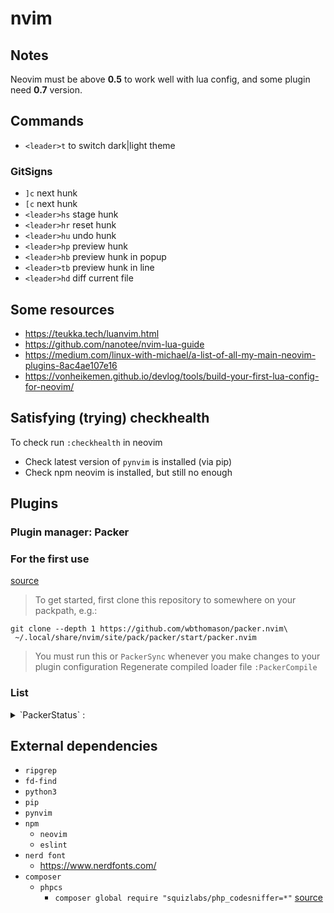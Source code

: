 # nvim

## Notes
Neovim must be above **0.5** to work well with lua config,
and some plugin need **0.7** version.

## Commands

- `<leader>t` to switch dark|light theme

### GitSigns

- `]c` next hunk
- `[c` next hunk
- `<leader>hs` stage hunk
- `<leader>hr` reset hunk
- `<leader>hu` undo hunk
- `<leader>hp` preview hunk
- `<leader>hb` preview hunk in popup
- `<leader>tb` preview hunk in line
- `<leader>hd` diff current file

## Some resources
- https://teukka.tech/luanvim.html
- https://github.com/nanotee/nvim-lua-guide
- https://medium.com/linux-with-michael/a-list-of-all-my-main-neovim-plugins-8ac4ae107e16
- https://vonheikemen.github.io/devlog/tools/build-your-first-lua-config-for-neovim/

## Satisfying (trying) checkhealth
To check run `:checkhealth` in neovim
- Check latest version of `pynvim` is installed (via pip)
- Check npm neovim is installed, but still no enough

## Plugins
### Plugin manager: Packer
### For the first use
[source](https://github.com/wbthomason/packer.nvim#quickstart)


> To get started, first clone this repository to somewhere on your packpath, e.g.:
```shell
git clone --depth 1 https://github.com/wbthomason/packer.nvim\
 ~/.local/share/nvim/site/pack/packer/start/packer.nvim
```
> You must run this or `PackerSync` whenever you make changes to your plugin configuration
> Regenerate compiled loader file
> `:PackerCompile`

### List

<details>
 <summary>`PackerStatus` :</summary>

- LuaSnip
  - Some useful inspiration for snippets: https://github.com/rafamadriz/friendly-snippets
- goyo.vim
- onedark.nvim
- feline.nvim
- PHP_CodeSniffer
- cmp-buffer
- cmp-nvim-lsp
- cmp-path
- cmp_luasnip
- eslint
- gitsigns.nvim
- indent-blankline.nvim
- lspkind.nvim
- lspsaga.nvim
- mason-lspconfig.nvim
- mason.nvim
- mintabline.vim
- nightfox.nvim
- nvim-autopairs
- nvim-cmp
- nvim-comment
- nvim-lint
- nvim-lspconfig
- nvim-surround
- nvim-tree.lua (not loaded)
- nvim-treesitter
  - git_rebase
  - gitattributes
  - gitcommit
  - css
  - dockerfile
  - html
  - javascript
  - jsdoc
  - json
  - json5
  - lua
  - make
  - markdown
  - ninja
  - php
  - python
  - regex
  - ruby
  - scss
  - sql
  - tsx
  - typescript
  - yaml
- nvim-ts-autotag
- nvim-web-devicons
- overlength.vim
- packer.nvim
- plenary.nvim
- telescope.nvim
- typescript.nvim
- vim-ReplaceWithRegister
- vim-fugitive
- vim-tmux-navigator
- vim-visual-star-search
</details>

## External dependencies
- `ripgrep`
- `fd-find`
- `python3`
- `pip`
- `pynvim`
- `npm`
  - `neovim`
  - `eslint`
- `nerd font`
  - https://www.nerdfonts.com/
- `composer`
  - `phpcs`
    - `composer global require "squizlabs/php_codesniffer=*"`  [source](https://github.com/squizlabs/PHP_CodeSniffer#composer)
